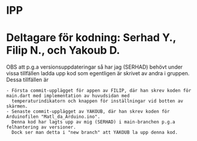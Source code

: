 # IPP
# Deltagare för kodning: Serhad Y., Filip N., och Yakoub D.

OBS att p.g.a versionsuppdateringar så har jag (SERHAD) behövt under vissa tillfällen ladda upp kod som egentligen är skrivet av andra i gruppen.
Dessa tillfällen är

    - Första commit-upplägget för appen av FILIP, där han skrev koden för main.dart med implementation av huvudsidan med 
      temperaturindikatorn och knappen för inställningar vid botten av skärmen.
    - Senaste commit-upplägget av YAKOUB, där han skrev koden för Arduinofilen "Matl_da_Arduino.ino". 
      Denna kod har lagts upp av mig (SERHAD) i main-branchen p.g.a felhantering av versioner. 
      Dock ser man detta i "new branch" att YAKOUB la upp denna kod.
